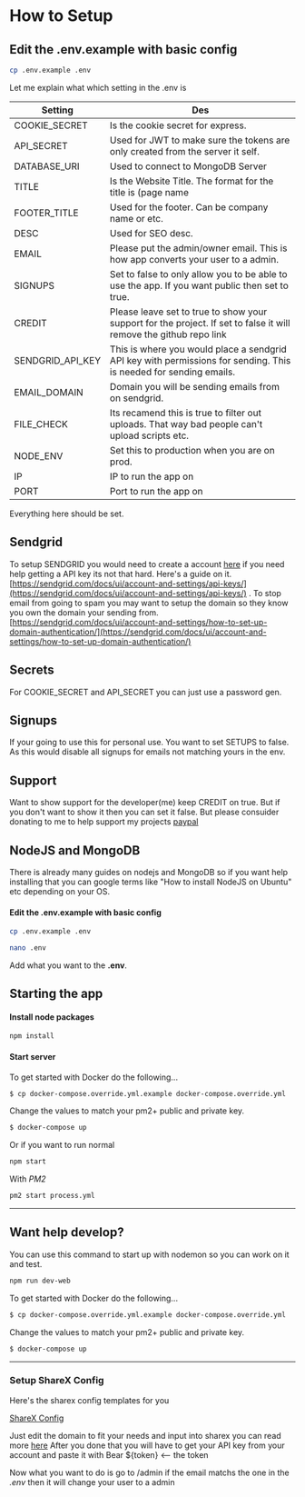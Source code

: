 # How to Setup
## Edit the .env.example with basic config

```sh
cp .env.example .env
```

Let me explain what which setting in the .env is

| Setting  | Des |
| ------------- | ------------- |
| COOKIE_SECRET  | Is the cookie secret for express.  |
| API_SECRET  | Used for JWT to make sure the tokens are only created from the server it self.  |
| DATABASE_URI  | Used to connect to MongoDB Server  |
| TITLE  | Is the Website Title.  The format for the title is (page name | title)  |
| FOOTER_TITLE  | Used for the footer.  Can be company name or etc.  |
| DESC  | Used for SEO desc.  |
| EMAIL  | Please put the admin/owner email.  This is how app converts your user to a admin.  |
| SIGNUPS  | Set to false to only allow you to be able to use the app.  If you want public then set to true.  |
| CREDIT  | Please leave set to true to show your support for the project.  If set to false it will remove the github repo link  |
| SENDGRID_API_KEY  | This is where you would place a sendgrid API key with permissions for sending. This is needed for sending emails. |
| EMAIL_DOMAIN  | Domain you will be sending emails from on sendgrid. |
| FILE_CHECK  | Its recamend this is true to filter out uploads.  That way bad people can't upload scripts etc. |
| NODE_ENV  | Set this to production when you are on prod. |
| IP  | IP to run the app on |
| PORT  | Port to run the app on |

Everything here should be set.

## Sendgrid
To setup SENDGRID you would need to create a account [here](https://www.sendgrid.com) if you need help getting a API key its not that hard.  Here's a guide on it. [https://sendgrid.com/docs/ui/account-and-settings/api-keys/](https://sendgrid.com/docs/ui/account-and-settings/api-keys/) .  To stop email from going to spam you may want to setup the domain so they know you own the domain your sending from. [https://sendgrid.com/docs/ui/account-and-settings/how-to-set-up-domain-authentication/](https://sendgrid.com/docs/ui/account-and-settings/how-to-set-up-domain-authentication/)

## Secrets
For COOKIE_SECRET and API_SECRET you can just use a password gen.

## Signups
If your going to use this for personal use.  You want to set SETUPS to false.  As this would disable all signups for emails not matching yours in the env.

## Support
Want to show support for the developer(me) keep CREDIT on true.  But if you don't want to show it then you can set it false.  But please consuider donating to me to help support my projects [paypal](https://paypal.me/demonwolfyt)

## NodeJS and MongoDB
There is already many guides on nodejs and MongoDB so if you want help installing that you can google terms like "How to install NodeJS on Ubuntu" etc depending on your OS.

#### Edit the .env.example with basic config
```sh
cp .env.example .env
```

```sh
nano .env
```

Add what you want to the __.env__.

## Starting the app

#### Install node packages
```sh
npm install
```

#### Start server
To get started with Docker do the following...

```sh
$ cp docker-compose.override.yml.example docker-compose.override.yml
```

Change the values to match your pm2+ public and private key.

```sh
$ docker-compose up
```

Or if you want to run normal

```sh
npm start
```

With *PM2*
```sh
pm2 start process.yml
```
___

## Want help develop?
You can use this command to start up with nodemon so you can work on it and test.

```sh
npm run dev-web
```

To get started with Docker do the following...

```sh
$ cp docker-compose.override.yml.example docker-compose.override.yml
```

Change the values to match your pm2+ public and private key.

```sh
$ docker-compose up
```

___

### Setup ShareX Config
Here's the sharex config templates for you

[ShareX Config](https://github.com/MrDemonWolf/share-mrdemonwolf-me/blob/master/sharex.sxcu)

Just edit the domain to fit your needs and input into sharex you can read more [here](https://getsharex.com/docs/custom-uploader)
After you done that you will have to get your API key from your account and paste it with Bear ${token} <-- the token

Now what you want to do is go to /admin if the email matchs the one in the *.env* then it will change your user to a admin
